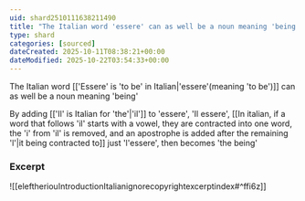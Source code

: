 ```yaml
---
uid: shard2510111638211490
title: "The Italian word 'essere' can as well be a noun meaning 'being'"
type: shard
categories: [sourced]
dateCreated: 2025-10-11T08:38:21+00:00
dateModified: 2025-10-22T03:54:33+00:00
---
```

The Italian word [['Essere' is 'to be' in Italian|'essere'(meaning 'to be')]] can as well be a noun meaning 'being'

By adding [['Il' is Italian for 'the'|'il']] to 'essere', 'Il essere', [[In italian, if a word that follows 'il' starts with a vowel, they are contracted into one word, the 'i' from 'il' is removed, and an apostrophe is added after the remaining 'l'|it being contracted to]] just 'l'essere', then becomes 'the being'

### Excerpt
![[eleftheriouIntroductionItalianignorecopyrightexcerptindex#^ffi6z]]